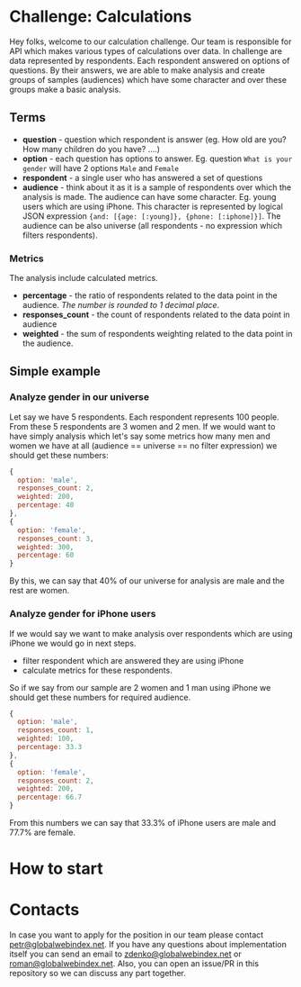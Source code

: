 # Challenge: Calculations

Hey folks,
welcome to our calculation challenge. Our team is responsible for API which makes various types of calculations over data. In challenge are data represented by respondents. Each respondent answered on options of questions. By their answers, we are able to make analysis and create groups of samples (audiences) which have some character and over these groups make a basic analysis.

## Terms
* **question** - question which respondent is answer (eg. How old are you? How many children do you have? ....)
* **option** - each question has options to answer. Eg. question `What is your gender` will have 2 options `Male` and `Female`
* **respondent** - a single user who has answered a set of questions
* **audience** - think about it as it is a sample of respondents over which the analysis is made. The audience can have some character. Eg. young users which are using iPhone. This character is represented by logical JSON expression `{and: [{age: [:young]}, {phone: [:iphone]}]`. The audience can be also universe (all respondents - no expression which filters respondents).

### Metrics
The analysis include calculated metrics.
* **percentage** - the ratio of respondents related to the data point in the audience. *The number is rounded to 1 decimal place*.
* **responses_count** - the count of respondents related to the data point in audience
* **weighted** - the sum of respondents weighting related to the data point in the audience.

## Simple example
### Analyze gender in our universe
Let say we have 5 respondents. Each respondent represents 100 people. From these 5 respondents are 3 women and 2 men. If we would want to have simply analysis which let's say some metrics how many men and women we have at all (audience == universe == no filter expression) we should get these numbers:

```javascript
{
  option: 'male',
  responses_count: 2,
  weighted: 200,
  percentage: 40
},
{
  option: 'female',
  responses_count: 3,
  weighted: 300,
  percentage: 60
}
```
By this, we can say that 40% of our universe for analysis are male and the rest are women.

### Analyze gender for iPhone users
If we would say we want to make analysis over respondents which are using iPhone we would go in next steps.
* filter respondent which are answered they are using iPhone
* calculate metrics for these respondents.

So if we say from our sample are 2 women and 1 man using iPhone we should get these numbers for required audience.
```javascript
{
  option: 'male',
  responses_count: 1,
  weighted: 100,
  percentage: 33.3
},
{
  option: 'female',
  responses_count: 2,
  weighted: 200,
  percentage: 66.7
}
```
From this numbers we can say that 33.3% of iPhone users are male and 77.7% are female.

# How to start
# Contacts
In case you want to apply for the position in our team please contact petr@globalwebindex.net. If you have any questions about implementation itself you can send an email to zdenko@globalwebindex.net or roman@globalwebindex.net. Also, you can open an issue/PR in this repository so we can discuss any part together.
